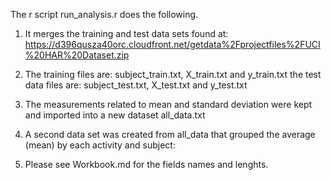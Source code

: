 The r script run_analysis.r does the following.
1. It merges the training and test data sets found at: https://d396qusza40orc.cloudfront.net/getdata%2Fprojectfiles%2FUCI%20HAR%20Dataset.zip 

2. The training files are: subject_train.txt, X_train.txt and y_train.txt the test data files are: subject_test.txt, X_test.txt and y_test.txt

3. The measurements related to mean and standard deviation were kept and imported into a new dataset all_data.txt

4. A second data set was created from all_data that grouped the average (mean) by each activity and subject:

5. Please see Workbook.md for the fields names and lenghts.
